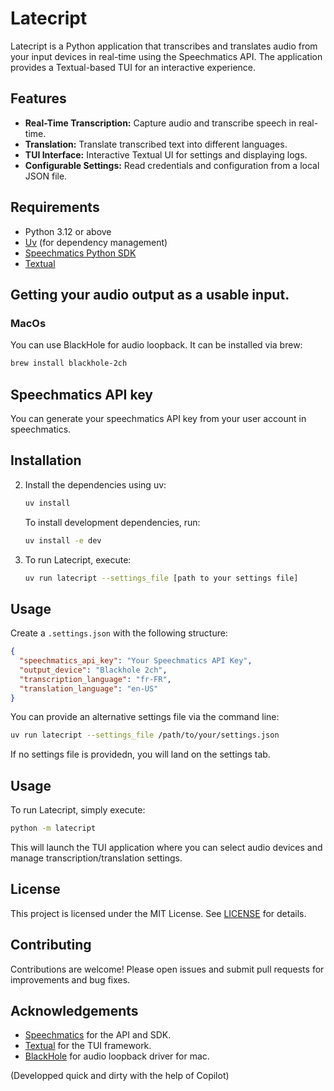 # Latecript

Latecript is a Python application that transcribes and translates audio from your input devices in real-time using the Speechmatics API. The application provides a Textual-based TUI for an interactive experience.

## Features

- **Real-Time Transcription:** Capture audio and transcribe speech in real-time.
- **Translation:** Translate transcribed text into different languages.
- **TUI Interface:** Interactive Textual UI for settings and displaying logs.
- **Configurable Settings:** Read credentials and configuration from a local JSON file.

## Requirements

- Python 3.12 or above
- [Uv](https://github.com/uv-org/uv) (for dependency management)
- [Speechmatics Python SDK](https://github.com/speechmatics/speechmatics-python)
- [Textual](https://github.com/Textualize/textual)


## Getting your audio output as a usable input. 

### MacOs 

You can use BlackHole for audio loopback. It can be installed via brew: 
```bash
brew install blackhole-2ch
```

## Speechmatics API key 

You can generate your speechmatics API key from your user account in speechmatics. 

## Installation

2. Install the dependencies using uv:

   ```bash
   uv install
   ```

   To install development dependencies, run:

   ```bash
   uv install -e dev
   ```

3. To run Latecript, execute:

   ```bash
   uv run latecript --settings_file [path to your settings file]
   ```

## Usage

Create a `.settings.json` with the following structure:

```json
{
  "speechmatics_api_key": "Your Speechmatics API Key",
  "output_device": "Blackhole 2ch",
  "transcription_language": "fr-FR",
  "translation_language": "en-US"
}
```

You can provide an alternative settings file via the command line:

```bash
uv run latecript --settings_file /path/to/your/settings.json
```

If no settings file is providedn, you will land on the settings tab. 

## Usage

To run Latecript, simply execute:

```bash
python -m latecript
```

This will launch the TUI application where you can select audio devices and manage transcription/translation settings.


## License

This project is licensed under the MIT License. See [LICENSE](LICENSE) for details.

## Contributing

Contributions are welcome! Please open issues and submit pull requests for improvements and bug fixes.

## Acknowledgements

- [Speechmatics](https://www.speechmatics.com/) for the API and SDK.
- [Textual](https://github.com/Textualize/textual) for the TUI framework.
- [BlackHole](https://existential.audio/blackhole/) for audio loopback driver for mac. 

(Developped quick and dirty with the help of Copilot)